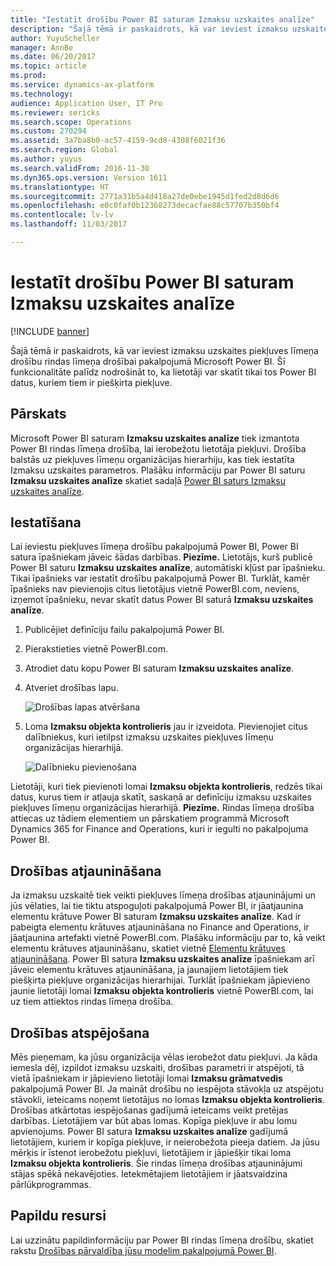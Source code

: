```yaml
---
title: "Iestatīt drošību Power BI saturam Izmaksu uzskaites analīze"
description: "Šajā tēmā ir paskaidrots, kā var ieviest izmaksu uzskaites piekļuves līmeņa drošību rindas līmeņa drošībai pakalpojumā Microsoft Power BI. Šī funkcionalitāte palīdz nodrošināt to, ka lietotāji var skatīt tikai tos Power BI datus, kuriem tiem ir piešķirta piekļuve."
author: YuyuScheller
manager: AnnBe
ms.date: 06/20/2017
ms.topic: article
ms.prod: 
ms.service: dynamics-ax-platform
ms.technology: 
audience: Application User, IT Pro
ms.reviewer: sericks
ms.search.scope: Operations
ms.custom: 270294
ms.assetid: 3a7ba8b0-ac57-4159-9cd8-4308f6021f36
ms.search.region: Global
ms.author: yuyus
ms.search.validFrom: 2016-11-30
ms.dyn365.ops.version: Version 1611
ms.translationtype: HT
ms.sourcegitcommit: 2771a31b5a4d418a27de0ebe1945d1fed2d8d6d6
ms.openlocfilehash: e0c0faf0b12368273decacfae88c57707b350bf4
ms.contentlocale: lv-lv
ms.lasthandoff: 11/03/2017

---
```


# <a name="set-up-security-for-the-cost-accounting-analysis-power-bi-content"></a>Iestatīt drošību Power BI saturam Izmaksu uzskaites analīze

[!INCLUDE [banner](../includes/banner.md)]

Šajā tēmā ir paskaidrots, kā var ieviest izmaksu uzskaites piekļuves līmeņa drošību rindas līmeņa drošībai pakalpojumā Microsoft Power BI. Šī funkcionalitāte palīdz nodrošināt to, ka lietotāji var skatīt tikai tos Power BI datus, kuriem tiem ir piešķirta piekļuve.

<a name="overview"></a>Pārskats
--------

Microsoft Power BI saturam **Izmaksu uzskaites analīze** tiek izmantota Power BI rindas līmeņa drošība, lai ierobežotu lietotāja piekļuvi. Drošība balstās uz piekļuves līmeņu organizācijas hierarhiju, kas tiek iestatīta Izmaksu uzskaites parametros. Plašāku informāciju par Power BI saturu **Izmaksu uzskaites analīze** skatiet sadaļā [Power BI saturs Izmaksu uzskaites analīze](cost-accounting-analysis-content-pack.md).

## <a name="setup"></a>Iestatīšana
Lai ieviestu piekļuves līmeņa drošību pakalpojumā Power BI, Power BI satura īpašniekam jāveic šādas darbības. **Piezīme.** Lietotājs, kurš publicē Power BI saturu **Izmaksu uzskaites analīze**, automātiski kļūst par īpašnieku. Tikai īpašnieks var iestatīt drošību pakalpojumā Power BI. Turklāt, kamēr īpašnieks nav pievienojis citus lietotājus vietnē PowerBI.com, neviens, izņemot īpašnieku, nevar skatīt datus Power BI saturā **Izmaksu uzskaites analīze**.

1.  Publicējiet definīciju failu pakalpojumā Power BI.
2.  Pierakstieties vietnē PowerBI.com.
3.  Atrodiet datu kopu Power BI saturam **Izmaksu uzskaites analīze**.
4.  Atveriet drošības lapu. 

    ![Drošības lapas atvēršana](./media/CA-picture-1.png)

5.  Loma **Izmaksu objekta kontrolieris** jau ir izveidota. Pievienojiet citus dalībniekus, kuri ietilpst izmaksu uzskaites piekļuves līmeņu organizācijas hierarhijā. 

    ![Dalībnieku pievienošana](./media/CA-picture-2.png)

Lietotāji, kuri tiek pievienoti lomai **Izmaksu objekta kontrolieris**, redzēs tikai datus, kurus tiem ir atļauja skatīt, saskaņā ar definīciju izmaksu uzskaites piekļuves līmeņu organizācijas hierarhijā. **Piezīme.** Rindas līmeņa drošība attiecas uz tādiem elementiem un pārskatiem programmā Microsoft Dynamics 365 for Finance and Operations, kuri ir iegulti no pakalpojuma Power BI.

## <a name="updating-security"></a>Drošības atjaunināšana
Ja izmaksu uzskaitē tiek veikti piekļuves līmeņa drošības atjauninājumi un jūs vēlaties, lai tie tiktu atspoguļoti pakalpojumā Power BI, ir jāatjaunina elementu krātuve Power BI saturam **Izmaksu uzskaites analīze**. Kad ir pabeigta elementu krātuves atjaunināšana no Finance and Operations, ir jāatjaunina artefakti vietnē PowerBI.com. Plašāku informāciju par to, kā veikt elementu krātuves atjaunināšanu, skatiet vietnē [Elementu krātuves atjaunināšana](power-bi-integration-entity-store.md#update-entity-store). Power BI satura **Izmaksu uzskaites analīze** īpašniekam arī jāveic elementu krātuves atjaunināšana, ja jaunajiem lietotājiem tiek piešķirta piekļuve organizācijas hierarhijai. Turklāt īpašniekam jāpievieno jaunie lietotāji lomai **Izmaksu objekta kontrolieris** vietnē PowerBI.com, lai uz tiem attiektos rindas līmeņa drošība.

## <a name="disabling-security"></a>Drošības atspējošana
Mēs pieņemam, ka jūsu organizācija vēlas ierobežot datu piekļuvi. Ja kāda iemesla dēļ, izpildot izmaksu uzskaiti, drošības parametri ir atspējoti, tā vietā īpašniekam ir jāpievieno lietotāji lomai **Izmaksu grāmatvedis** pakalpojumā Power BI. Ja maināt drošību no iespējota stāvokļa uz atspējotu stāvokli, ieteicams noņemt lietotājus no lomas **Izmaksu objekta kontrolieris**. Drošības atkārtotas iespējošanas gadījumā ieteicams veikt pretējas darbības. Lietotājiem var būt abas lomas. Kopīga piekļuve ir abu lomu apvienojums. Power BI satura **Izmaksu uzskaites analīze** gadījumā lietotājiem, kuriem ir kopīga piekļuve, ir neierobežota pieeja datiem. Ja jūsu mērķis ir īstenot ierobežotu piekļuvi, lietotājiem ir jāpiešķir tikai loma **Izmaksu objekta kontrolieris**. Šie rindas līmeņa drošības atjauninājumi stājas spēkā nekavējoties. Ietekmētajiem lietotājiem ir jāatsvaidzina pārlūkprogrammas.

## <a name="additional-resources"></a>Papildu resursi
Lai uzzinātu papildinformāciju par Power BI rindas līmeņa drošību, skatiet rakstu [Drošības pārvaldība jūsu modelim pakalpojumā Power BI](https://powerbi.microsoft.com/en-us/documentation/powerbi-admin-rls/#manage-security-on-your-model).




